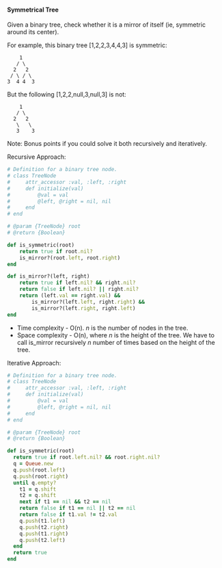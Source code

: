 #### Symmetrical Tree
Given a binary tree, check whether it is a mirror of itself (ie, symmetric around its center).

For example, this binary tree [1,2,2,3,4,4,3] is symmetric:

```
    1
   / \
  2   2
 / \ / \
3  4 4  3
```
But the following [1,2,2,null,3,null,3] is not:
```
    1
   / \
  2   2
   \   \
   3    3
 ```
Note:
Bonus points if you could solve it both recursively and iteratively.

Recursive Approach:
```Ruby
# Definition for a binary tree node.
# class TreeNode
#     attr_accessor :val, :left, :right
#     def initialize(val)
#         @val = val
#         @left, @right = nil, nil
#     end
# end

# @param {TreeNode} root
# @return {Boolean}

def is_symmetric(root)
    return true if root.nil?
    is_mirror?(root.left, root.right)
end

def is_mirror?(left, right)
    return true if left.nil? && right.nil?
    return false if left.nil? || right.nil?
    return (left.val == right.val) &&
        is_mirror?(left.left, right.right) &&
        is_mirror?(left.right, right.left)
end
```
- Time complexity - O(n). <i>n</i> is the number of nodes in the tree.
- Space complexity - O(n), where <i>n</i> is the height of the tree. We have to call is_mirror recursively <i>n</i> number of times based on the height of the tree.


Iterative Approach:
```Ruby
# Definition for a binary tree node.
# class TreeNode
#     attr_accessor :val, :left, :right
#     def initialize(val)
#         @val = val
#         @left, @right = nil, nil
#     end
# end

# @param {TreeNode} root
# @return {Boolean}

def is_symmetric(root)
  return true if root.left.nil? && root.right.nil?
  q = Queue.new
  q.push(root.left)
  q.push(root.right)
  until q.empty?
    t1 = q.shift
    t2 = q.shift
    next if t1 == nil && t2 == nil
    return false if t1 == nil || t2 == nil
    return false if t1.val != t2.val
    q.push(t1.left)
    q.push(t2.right)
    q.push(t1.right)
    q.push(t2.left)
  end
  return true
end
```
